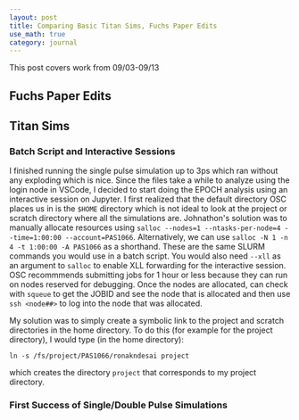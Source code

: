 ```yaml
---
layout: post
title: Comparing Basic Titan Sims, Fuchs Paper Edits
use_math: true
category: journal
---
```


This post covers work from 09/03-09/13

## Fuchs Paper Edits 


## Titan Sims

### Batch Script and Interactive Sessions

I finished running the single pulse simulation up to 3ps which ran without any exploding which is nice. Since the files take a while to analyze using the login node in VSCode, I decided to start doing the EPOCH analysis using an interactive session on Jupyter. I first realized that the default directory OSC places us in is the `$HOME` directory which is not ideal to look at the project or scratch directory where all the simulations are. Johnathon's solution was to manually allocate resources using `salloc --nodes=1 --ntasks-per-node=4 --time=1:00:00 --account=PAS1066`. Alternatively, we can use `salloc -N 1 -n 4 -t 1:00:00 -A PAS1066` as a shorthand. These are the same SLURM commands you would use in a batch script. You would also need `--xll` as an argument to `salloc` to enable XLL forwarding for the interactive session. OSC recommmends submitting jobs for 1 hour or less because they can run on nodes reserved for debugging. Once the nodes are allocated, can check with `squeue` to get the JOBID and see the node that is allocated and then use `ssh <node##>` to log into the node that was allocated. 

My solution was to simply create a symbolic link to the project and scratch directories in the home directory. To do this (for example for the project directory), I would type (in the home directory): 

`ln -s /fs/project/PAS1066/ronakndesai project`

which creates the directory `project` that corresponds to my project directory.

### First Success of Single/Double Pulse Simulations




